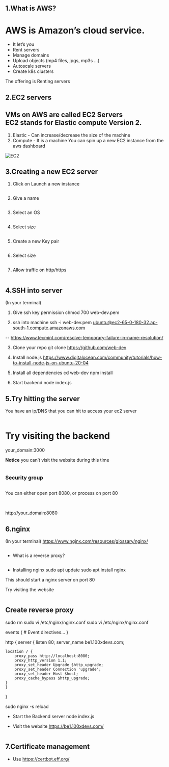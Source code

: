## 1.What is AWS?

<h1>AWS is Amazon’s cloud service.</h1>

- It let’s you 
- Rent servers
- Manage domains
- Upload objects (mp4 files, jpgs, mp3s …)
- Autoscale servers
- Create k8s clusters

</h3>
The offering is Renting servers
<h3>

## 2.EC2 servers

<h2>VMs on AWS are called EC2 Servers<br>
EC2 stands for Elastic compute Version 2.</h2>

1. Elastic - Can increase/decrease the size of the machine
2. Compute - It is a machine
You can spin up a new EC2 instance from the aws dashboard

<img src="https://www.notion.so/image/https%3A%2F%2Fprod-files-secure.s3.us-west-2.amazonaws.com%2F085e8ad8-528e-47d7-8922-a23dc4016453%2Ff0ee3fa6-e989-4982-a580-e8039c48ae62%2FScreenshot_2024-02-11_at_6.33.46_AM.png?table=block&id=3dc2315f-4c68-4d34-995e-c56ba0d08feb&cache=v2" alt="EC2">

## 3.Creating a new EC2 server

1. Click on Launch a new instance

<img src="https://www.notion.so/image/https%3A%2F%2Fprod-files-secure.s3.us-west-2.amazonaws.com%2F085e8ad8-528e-47d7-8922-a23dc4016453%2Fce12b6eb-5d32-4cfa-bf79-049356382237%2FScreenshot_2024-02-11_at_6.35.37_AM.png?table=block&id=62284127-f634-49e1-8372-ae190cbe5e53&cache=v2" alt="">

2. Give a name 

<img src="https://www.notion.so/image/https%3A%2F%2Fprod-files-secure.s3.us-west-2.amazonaws.com%2F085e8ad8-528e-47d7-8922-a23dc4016453%2F99db06f8-46b8-4724-97b0-edf8eceddc2a%2FScreenshot_2024-02-11_at_6.40.08_AM.png?table=block&id=dc8d9b86-099f-43d9-b591-b73fba177838&cache=v2" alt="">

3. Select an OS

<img src="https://www.notion.so/image/https%3A%2F%2Fprod-files-secure.s3.us-west-2.amazonaws.com%2F085e8ad8-528e-47d7-8922-a23dc4016453%2F3d164ebc-9528-40fe-a313-669a9346657e%2FScreenshot_2024-02-11_at_6.40.15_AM.png?table=block&id=1b5a057c-15c7-4306-9c7c-b777110ce930&cache=v2" alt="">

4. Select size

<img src="https://www.notion.so/image/https%3A%2F%2Fprod-files-secure.s3.us-west-2.amazonaws.com%2F085e8ad8-528e-47d7-8922-a23dc4016453%2F4fad1e6c-5929-4619-87c9-6dd50bc4dc79%2FScreenshot_2024-02-11_at_6.41.19_AM.png?table=block&id=688a2e65-4d63-4976-a9e8-9b0a64038ae5&cache=v2" alt="">

5. Create a new Key pair

<img src="https://www.notion.so/image/https%3A%2F%2Fprod-files-secure.s3.us-west-2.amazonaws.com%2F085e8ad8-528e-47d7-8922-a23dc4016453%2Fb988d06e-447a-476f-9599-b1b98a561f11%2FScreenshot_2024-02-11_at_6.42.11_AM.png?table=block&id=1f313b84-ebcc-4ac1-a118-7abcd4f33e13&cache=v2" alt="">


6. Select size

<img src="https://www.notion.so/image/https%3A%2F%2Fprod-files-secure.s3.us-west-2.amazonaws.com%2F085e8ad8-528e-47d7-8922-a23dc4016453%2F4f28c0ac-7f35-4200-a0e6-21df5ac982b3%2FScreenshot_2024-02-11_at_6.38.05_AM.png?table=block&id=f32975d3-a6ee-4a3b-a666-33eb338ff4fe&cache=v2" alt="">

7. Allow traffic on http/https

<img src="https://www.notion.so/image/https%3A%2F%2Fprod-files-secure.s3.us-west-2.amazonaws.com%2F085e8ad8-528e-47d7-8922-a23dc4016453%2Faa98e7a1-aedf-4a1a-8e53-edb938b1b476%2FScreenshot_2024-02-11_at_6.37.57_AM.png?table=block&id=7f497c85-0715-467d-adcf-1bfc99fe7791&cache=v2" alt="">

## 4.SSH into server
(In your terminal)
1. Give ssh key  permission
chmod 700 web-dev.pem

2. ssh into machine
ssh -i web-dev.pem ubuntu@ec2-65-0-180-32.ap-south-1.compute.amazonaws.com

-- https://www.tecmint.com/resolve-temporary-failure-in-name-resolution/

3. Clone your repo
git clone https://github.com/web-dev

4. Install node.js
https://www.digitalocean.com/community/tutorials/how-to-install-node-js-on-ubuntu-20-04

5. Install all dependencies
cd web-dev
npm install

6. Start backend
node index.js

## 5.Try hitting the server
You have an ip/DNS that you can hit to access your ec2 server

<img src="https://www.notion.so/image/https%3A%2F%2Fprod-files-secure.s3.us-west-2.amazonaws.com%2F085e8ad8-528e-47d7-8922-a23dc4016453%2Fc937d600-8c4e-4c69-8f94-b08d7f47b6af%2FScreenshot_2024-02-11_at_6.54.09_AM.png?table=block&id=39e74650-04ba-490c-9c29-f99dad477d0e&cache=v2" alt="">

<h1>Try visiting the backend</h1>
your_domain:3000

<b>Notice</b> you can’t visit the website during this time

<img src="https://www.notion.so/image/https%3A%2F%2Fprod-files-secure.s3.us-west-2.amazonaws.com%2F085e8ad8-528e-47d7-8922-a23dc4016453%2F90f755af-9a75-4875-a126-1410feef6917%2FScreenshot_2024-02-11_at_6.57.17_AM.png?table=block&id=334e0f49-6d1e-4eeb-bb9d-405efa43671e&cache=v2" alt="">

<h3>Security group</h3>

<img src="https://www.notion.so/image/https%3A%2F%2Fprod-files-secure.s3.us-west-2.amazonaws.com%2F085e8ad8-528e-47d7-8922-a23dc4016453%2F1b991aa0-bc28-4642-83b9-5101a4ba4f4d%2FScreenshot_2024-02-11_at_6.59.14_AM.png?table=block&id=45e8ee3d-7edd-4160-85c5-dccc8abb6df8&cache=v2" alt="">

You can either open port 8080, or process on port 80

<img src="https://www.notion.so/image/https%3A%2F%2Fprod-files-secure.s3.us-west-2.amazonaws.com%2F085e8ad8-528e-47d7-8922-a23dc4016453%2Febe18a38-147c-4866-9a30-71bace5a829c%2FScreenshot_2024-02-11_at_7.01.21_AM.png?table=block&id=48e9db64-d800-4c6e-87e9-1b890aa215e3&cache=v2" alt="">

<img src="https://www.notion.so/image/https%3A%2F%2Fprod-files-secure.s3.us-west-2.amazonaws.com%2F085e8ad8-528e-47d7-8922-a23dc4016453%2F5cb4a372-d4db-4698-94c6-37ccaccf9fab%2FScreenshot_2024-02-11_at_7.02.59_AM.png?table=block&id=0c572982-e36c-4658-934d-6753620b7f93&cache=v2" alt="">

http://your_domain:8080

## 6.nginx
(In your terminal)
https://www.nginx.com/resources/glossary/nginx/

<img src="https://www.notion.so/image/https%3A%2F%2Fprod-files-secure.s3.us-west-2.amazonaws.com%2F085e8ad8-528e-47d7-8922-a23dc4016453%2F0263a8e2-e824-45b1-901c-34b635308f87%2FScreenshot_2024-02-11_at_7.05.48_AM.png?table=block&id=ff5b15cd-c123-4238-a3bb-aada54dd8407&cache=v2" alt="">

- What is a reverse proxy?

<img src="https://www.notion.so/image/https%3A%2F%2Fprod-files-secure.s3.us-west-2.amazonaws.com%2F085e8ad8-528e-47d7-8922-a23dc4016453%2F2f9a47c6-e0ae-4819-a24e-f9110af8afd6%2FScreenshot_2024-02-11_at_7.12.50_AM.png?table=block&id=e8fc9376-df68-4487-8363-6a3aa4a8ebd8&cache=v2" alt="">

- Installing nginx
sudo apt update
sudo apt install nginx

This should start a nginx server on port 80

Try visiting the website

<img src="https://www.notion.so/image/https%3A%2F%2Fprod-files-secure.s3.us-west-2.amazonaws.com%2F085e8ad8-528e-47d7-8922-a23dc4016453%2Fbc6b7e9a-9119-43d1-bebf-b870fecf66bf%2FScreenshot_2024-02-11_at_8.24.36_AM.png?table=block&id=06f6c8ad-ebd4-485b-ad72-9be5f4b6d6da&cache=v2" alt="">

<h2>Create reverse proxy</h2>
sudo rm sudo vi /etc/nginx/nginx.conf
sudo vi /etc/nginx/nginx.conf

events {
    # Event directives...
}

http {
	server {
    listen 80;
    server_name be1.100xdevs.com;

    location / {
        proxy_pass http://localhost:8080;
        proxy_http_version 1.1;
        proxy_set_header Upgrade $http_upgrade;
        proxy_set_header Connection 'upgrade';
        proxy_set_header Host $host;
        proxy_cache_bypass $http_upgrade;
    }
	}
}

sudo nginx -s reload

- Start the Backend server
node index.js

- Visit the website
https://be1.100xdevs.com/

<img src="https://www.notion.so/image/https%3A%2F%2Fprod-files-secure.s3.us-west-2.amazonaws.com%2F085e8ad8-528e-47d7-8922-a23dc4016453%2F6f3c6675-2178-43e1-bbfe-a90e391db2f4%2FScreenshot_2024-02-11_at_8.50.59_AM.png?table=block&id=8a6d5e90-7897-498b-bdd3-bc2ab958c683&cache=v2" alt="">

## 7.Certificate management
- Use https://certbot.eff.org/